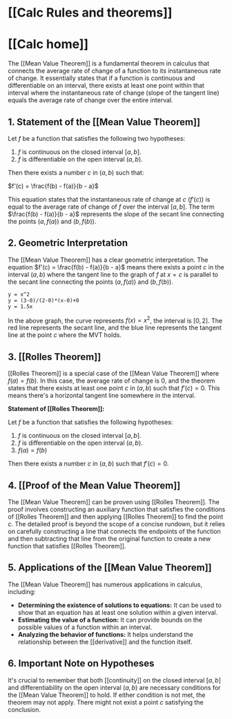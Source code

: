 # [[Calc Rules and theorems]]
# [[Calc home]]

The [[Mean Value Theorem]] is a fundamental theorem in calculus that connects the average rate of change of a function to its instantaneous rate of change.  It essentially states that if a function is continuous and differentiable on an interval, there exists at least one point within that interval where the instantaneous rate of change (slope of the tangent line) equals the average rate of change over the entire interval.

## 1.  Statement of the [[Mean Value Theorem]] 
Let $f$ be a function that satisfies the following two hypotheses:

1. $f$ is continuous on the closed interval $[a, b]$.
2. $f$ is differentiable on the open interval $(a, b)$.

Then there exists a number $c$ in $(a, b)$ such that:

$f'(c) = \frac{f(b) - f(a)}{b - a}$


This equation states that the instantaneous rate of change at $c$ ($f'(c)$) is equal to the average rate of change of $f$ over the interval $[a, b]$.  The term $\frac{f(b) - f(a)}{b - a}$ represents the slope of the secant line connecting the points $(a, f(a))$ and $(b, f(b))$.


## 2.  Geometric Interpretation

The [[Mean Value Theorem]] has a clear geometric interpretation. The equation $f'(c) = \frac{f(b) - f(a)}{b - a}$ means there exists a point $c$ in the interval $(a, b)$ where the tangent line to the graph of $f$ at $x = c$ is parallel to the secant line connecting the points $(a, f(a))$ and $(b, f(b))$.

```desmos-graph
y = x^2
y = (3-0)/(2-0)*(x-0)+0
y = 1.5x
```

In the above graph, the curve represents $f(x) = x^2$, the interval is $[0,2]$. The red line represents the secant line, and the blue line represents the tangent line at the point $c$ where the MVT holds.


## 3.  [[Rolles Theorem]]

[[Rolles Theorem]] is a special case of the [[Mean Value Theorem]] where $f(a) = f(b)$.  In this case, the average rate of change is 0, and the theorem states that there exists at least one point $c$ in $(a, b)$ such that $f'(c) = 0$.  This means there's a horizontal tangent line somewhere in the interval.

**Statement of [[Rolles Theorem]]:**

Let $f$ be a function that satisfies the following hypotheses:

1. $f$ is continuous on the closed interval $[a, b]$.
2. $f$ is differentiable on the open interval $(a, b)$.
3. $f(a) = f(b)$

Then there exists a number $c$ in $(a, b)$ such that $f'(c) = 0$.


## 4.  [[Proof of the Mean Value Theorem]]

The [[Mean Value Theorem]] can be proven using [[Rolles Theorem]].  The proof involves constructing an auxiliary function that satisfies the conditions of [[Rolles Theorem]] and then applying [[Rolles Theorem]] to find the point $c$.  The detailed proof is beyond the scope of a concise rundown, but it relies on carefully constructing a line that connects the endpoints of the function and then subtracting that line from the original function to create a new function that satisfies [[Rolles Theorem]].


## 5.  Applications of the [[Mean Value Theorem]] 
The [[Mean Value Theorem]] has numerous applications in calculus, including:

* **Determining the existence of solutions to equations:** It can be used to show that an equation has at least one solution within a given interval.
* **Estimating the value of a function:** It can provide bounds on the possible values of a function within an interval.
* **Analyzing the behavior of functions:** It helps understand the relationship between the [[derivative]] and the function itself.


## 6.  Important Note on Hypotheses

It's crucial to remember that both [[continuity]] on the closed interval $[a, b]$ and differentiability on the open interval $(a, b)$ are necessary conditions for the [[Mean Value Theorem]] to hold.  If either condition is not met, the theorem may not apply.  There might not exist a point $c$ satisfying the conclusion.
